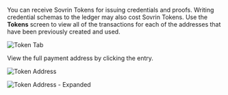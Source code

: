 You can receive Sovrin Tokens for issuing credentials and proofs. Writing credential schemas to the ledger may also cost <!--whom?--> Sovrin Tokens. Use the **Tokens** screen to view all of the transactions for each of the addresses that have been previously created and used.

![Token Tab](https://s3.us-east-2.amazonaws.com/static.evernym.com/images/VCX/TokenTab.png)

View the full payment address by clicking the entry.

![Token Address](https://s3.us-east-2.amazonaws.com/static.evernym.com/images/VCX/TokenAddress.png)

![Token Address - Expanded](https://s3.us-east-2.amazonaws.com/static.evernym.com/images/VCX/TokenAddressExpanded.png)
